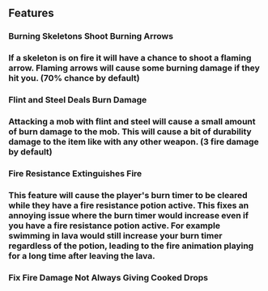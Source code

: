 ## Features

### Burning Skeletons Shoot Burning Arrows

### If a skeleton is on fire it will have a chance to shoot a flaming arrow. Flaming arrows will cause some burning damage if they hit you. (70% chance by default)

### Flint and Steel Deals Burn Damage

### Attacking a mob with flint and steel will cause a small amount of burn damage to the mob. This will cause a bit of durability damage to the item like with any other weapon. (3 fire damage by default)

### Fire Resistance Extinguishes Fire

### This feature will cause the player's burn timer to be cleared while they have a fire resistance potion active. This fixes an annoying issue where the burn timer would increase even if you have a fire resistance potion active. For example swimming in lava would still increase your burn timer regardless of the potion, leading to the fire animation playing for a long time after leaving the lava.

### Fix Fire Damage Not Always Giving Cooked Drops
